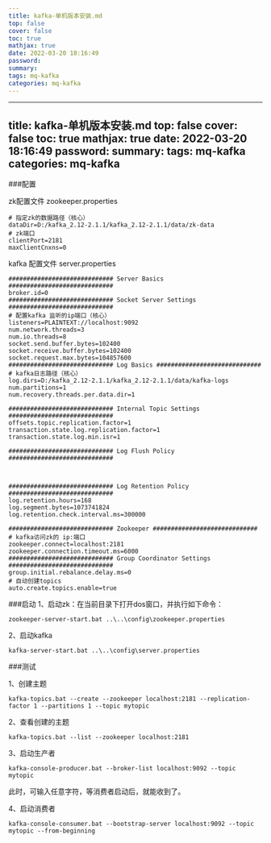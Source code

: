 ```yaml
---
title: kafka-单机版本安装.md
top: false
cover: false
toc: true
mathjax: true
date: 2022-03-20 18:16:49
password:
summary:
tags: mq-kafka
categories: mq-kafka
---
```

---
title: kafka-单机版本安装.md
top: false
cover: false
toc: true
mathjax: true
date: 2022-03-20 18:16:49
password:
summary:
tags: mq-kafka
categories: mq-kafka
---
###配置


zk配置文件 zookeeper.properties
~~~
# 指定zk的数据路径（核心）
dataDir=D:/kafka_2.12-2.1.1/kafka_2.12-2.1.1/data/zk-data
# zk端口
clientPort=2181
maxClientCnxns=0
~~~



kafka 配置文件 server.properties
~~~
############################# Server Basics #############################
broker.id=0
############################# Socket Server Settings #############################
# 配置kafka 监听的ip端口（核心）
listeners=PLAINTEXT://localhost:9092
num.network.threads=3
num.io.threads=8
socket.send.buffer.bytes=102400
socket.receive.buffer.bytes=102400
socket.request.max.bytes=104857600
############################# Log Basics #############################
# kafka日志路径（核心）
log.dirs=D:/kafka_2.12-2.1.1/kafka_2.12-2.1.1/data/kafka-logs
num.partitions=1
num.recovery.threads.per.data.dir=1

############################# Internal Topic Settings  #############################
offsets.topic.replication.factor=1
transaction.state.log.replication.factor=1
transaction.state.log.min.isr=1

############################# Log Flush Policy #############################



############################# Log Retention Policy #############################
log.retention.hours=168
log.segment.bytes=1073741824
log.retention.check.interval.ms=300000

############################# Zookeeper #############################
# kafka访问zk的 ip:端口
zookeeper.connect=localhost:2181
zookeeper.connection.timeout.ms=6000
############################# Group Coordinator Settings #############################
group.initial.rebalance.delay.ms=0
# 自动创建topics
auto.create.topics.enable=true
~~~


###启动
1、启动zk：在当前目录下打开dos窗口，并执行如下命令：
~~~
zookeeper-server-start.bat ..\..\config\zookeeper.properties
~~~

2、启动kafka
~~~
kafka-server-start.bat ..\..\config\server.properties
~~~

###测试

1、创建主题
~~~
kafka-topics.bat --create --zookeeper localhost:2181 --replication-factor 1 --partitions 1 --topic mytopic
~~~
2、查看创建的主题
~~~
kafka-topics.bat --list --zookeeper localhost:2181
~~~
3、启动生产者
~~~
kafka-console-producer.bat --broker-list localhost:9092 --topic mytopic
~~~
此时，可输入任意字符，等消费者启动后，就能收到了。

4、启动消费者
~~~
kafka-console-consumer.bat --bootstrap-server localhost:9092 --topic mytopic --from-beginning
~~~
